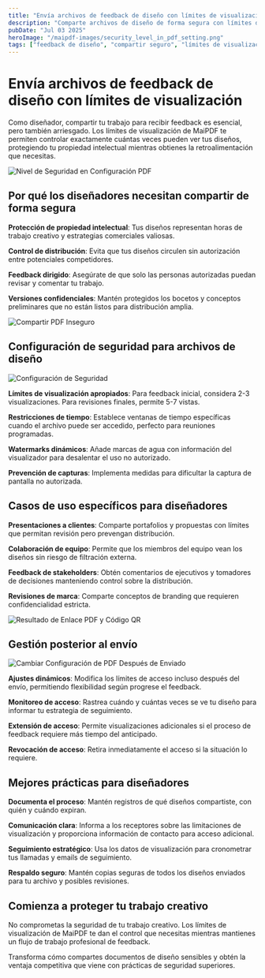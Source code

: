```yaml
---
title: "Envía archivos de feedback de diseño con límites de visualización"
description: "Comparte archivos de diseño de forma segura con límites de visualización. Protege tu trabajo creativo mientras recopilas feedback valioso de clientes y colaboradores."
pubDate: "Jul 03 2025"
heroImage: "/maipdf-images/security_level_in_pdf_setting.png"
tags: ["feedback de diseño", "compartir seguro", "límites de visualización", "protección creativa"]
---
```


# Envía archivos de feedback de diseño con límites de visualización

Como diseñador, compartir tu trabajo para recibir feedback es esencial, pero también arriesgado. Los límites de visualización de MaiPDF te permiten controlar exactamente cuántas veces pueden ver tus diseños, protegiendo tu propiedad intelectual mientras obtienes la retroalimentación que necesitas.

![Nivel de Seguridad en Configuración PDF](/maipdf-images/security_level_in_pdf_setting.png)

## Por qué los diseñadores necesitan compartir de forma segura

**Protección de propiedad intelectual**: Tus diseños representan horas de trabajo creativo y estrategias comerciales valiosas.

**Control de distribución**: Evita que tus diseños circulen sin autorización entre potenciales competidores.

**Feedback dirigido**: Asegúrate de que solo las personas autorizadas puedan revisar y comentar tu trabajo.

**Versiones confidenciales**: Mantén protegidos los bocetos y conceptos preliminares que no están listos para distribución amplia.

![Compartir PDF Inseguro](/maipdf-images/send_pdf_link_on_instant_mesenger.png)

## Configuración de seguridad para archivos de diseño

![Configuración de Seguridad](/maipdf-images/security_setting.png)

**Límites de visualización apropiados**: Para feedback inicial, considera 2-3 visualizaciones. Para revisiones finales, permite 5-7 vistas.

**Restricciones de tiempo**: Establece ventanas de tiempo específicas cuando el archivo puede ser accedido, perfecto para reuniones programadas.

**Watermarks dinámicos**: Añade marcas de agua con información del visualizador para desalentar el uso no autorizado.

**Prevención de capturas**: Implementa medidas para dificultar la captura de pantalla no autorizada.

## Casos de uso específicos para diseñadores

**Presentaciones a clientes**: Comparte portafolios y propuestas con límites que permitan revisión pero prevengan distribución.

**Colaboración de equipo**: Permite que los miembros del equipo vean los diseños sin riesgo de filtración externa.

**Feedback de stakeholders**: Obtén comentarios de ejecutivos y tomadores de decisiones manteniendo control sobre la distribución.

**Revisiones de marca**: Comparte conceptos de branding que requieren confidencialidad estricta.

![Resultado de Enlace PDF y Código QR](/maipdf-images/result_of_pdf_link_and_qr_code.png)

## Gestión posterior al envío

![Cambiar Configuración de PDF Después de Enviado](/maipdf-images/pdf_change_setting_after_sent.png)

**Ajustes dinámicos**: Modifica los límites de acceso incluso después del envío, permitiendo flexibilidad según progrese el feedback.

**Monitoreo de acceso**: Rastrea cuándo y cuántas veces se ve tu diseño para informar tu estrategia de seguimiento.

**Extensión de acceso**: Permite visualizaciones adicionales si el proceso de feedback requiere más tiempo del anticipado.

**Revocación de acceso**: Retira inmediatamente el acceso si la situación lo requiere.

## Mejores prácticas para diseñadores

**Documenta el proceso**: Mantén registros de qué diseños compartiste, con quién y cuándo expiran.

**Comunicación clara**: Informa a los receptores sobre las limitaciones de visualización y proporciona información de contacto para acceso adicional.

**Seguimiento estratégico**: Usa los datos de visualización para cronometrar tus llamadas y emails de seguimiento.

**Respaldo seguro**: Mantén copias seguras de todos los diseños enviados para tu archivo y posibles revisiones.

## Comienza a proteger tu trabajo creativo

No comprometas la seguridad de tu trabajo creativo. Los límites de visualización de MaiPDF te dan el control que necesitas mientras mantienes un flujo de trabajo profesional de feedback.

Transforma cómo compartes documentos de diseño sensibles y obtén la ventaja competitiva que viene con prácticas de seguridad superiores.